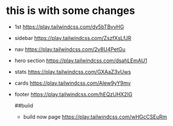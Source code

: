 # this is with some changes 
- 1st 
https://play.tailwindcss.com/dv5bTBvvHG

- sidebar 
https://play.tailwindcss.com/ZszfXsLfJR

- nav
  https://play.tailwindcss.com/2v8U4PetGu

- hero section
  https://play.tailwindcss.com/dsahLEmAU1

- stats 
 https://play.tailwindcss.com/GXAaZ3vUws

- cards
  https://play.tailwindcss.com/Alew9yY9mv

- footer
  https://play.tailwindcss.com/hEQzUHX2IG



  ##buiid
  - build now page
    https://play.tailwindcss.com/wHGcCSEuRm
